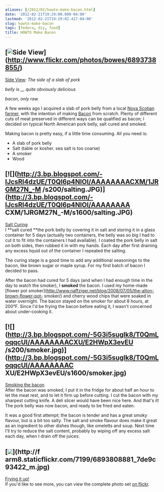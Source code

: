 ```yaml
---
aliases: [/2012/02/howto-make-bacon.html]
date: '2012-02-21T19:29:00.000-04:00'
lastmod: '2012-02-21T19:29:02.417-04:00'
slug: howto-make-bacon
tags: [fedora, diy, food]
title: HOWTO Make Bacon
---
```


[![Side View](http://farm8.staticflickr.com/7208/6893738855_3297afc767_m.jpg)]
(http://www.flickr.com/photos/bowes/6893738855/)  
---  
  
[Side View](http://flic.kr/p/bvbdot): _The side of a slab of pork_

_belly is __ quite obviously delicious_

_bacon, only raw._  
  
A few weeks ago I acquired a slab of pork belly from a local [Nova Scotian
farmer](http://www3.ns.sympatico.ca/naturesscriptfarm/), with the intention of
making [Bacon](http://en.wikipedia.org/wiki/Bacon) from scratch. Plenty of
different cuts of meat preserved in different ways can be qualified as bacon;
I decided on typical North American pork belly, salt cured and smoked.  
  
Making bacon is pretty easy, if a little time consuming. All you need is:  
  
  

  * A slab of pork belly
  * Salt (table or kosher. sea salt is too coarse)
  * A smoker
  * Wood
  
[![](http://3.bp.blogspot.com/-IJcsRl4dzUE/T0Ql6p4NlOI/AAAAAAAACXM/1JRGM27N_-M
/s200/salting.JPG)](http://3.bp.blogspot.com/-IJcsRl4dzUE/T0Ql6p4NlOI/AAAAAAAA
CXM/1JRGM27N_-M/s1600/salting.JPG)  
---  
[Salt Curing](http://flic.kr/p/bvbiBK)  
I **salt cured **the pork belly by covering it in salt and storing it in a
glass container for 5 days (actually two containers, the belly was so big I
had to cut it to fit into the containers I had available). I coated the pork
belly in salt on both sides, then rubbed it in with my hands. Each day after
first draining any excess liquid out of the container I repeated the salting.  
  
The curing stage is a good time to add any additional seasonings to the bacon,
like brown sugar or maple syrup. For my first batch of bacon I decided to
pass.  
  
After the bacon had cured for 5 days (and when I had enough time in the day to
watch the smoker), I **smoked** the bacon. I used my home-made [flower pot
smoker](http://www.naffziger.net/blog/2008/07/05/the-alton-brown-flower-pot-
smoker/) and cherry wood chips that were soaked in water overnight. The bacon
stayed on the smoker for about 8 hours, at 200°F. Since I'd be frying the
bacon before eating it, I wasn't concerned about under-cooking it.  
  
[![](http://3.bp.blogspot.com/-5G3i5suglk8/T0QmLoqqcUI/AAAAAAAACXU/E2HWpX3evEU
/s200/smoker.jpg)](http://3.bp.blogspot.com/-5G3i5suglk8/T0QmLoqqcUI/AAAAAAAAC
XU/E2HWpX3evEU/s1600/smoker.jpg)  
---  
[Smoking the bacon](http://flic.kr/p/bvbtve)  
After the bacon was smoked, I put it in the fridge for about half an hour to
let the meat rest, and to let it firm up before cutting. I cut the bacon with
my sharpest cutting knife. A deli slicer would have been nice here. And that's
it! The pork belly was now bacon, and ready to be fried and eaten.  
  
It was a good first attempt; the bacon is tender and has a great smoky
flavour, but is a bit too salty. The salt and smoke flavour does make it great
as an ingredient to other dishes though, like omeletts and soup. Next time
I'll try to reduce the salt content, probably by wiping off any excess salt
each day, when I drain off the juices.  
  
[![](http://farm8.staticflickr.com/7199/6893808881_7de9c93422_m.jpg)](http://f
arm8.staticflickr.com/7199/6893808881_7de9c93422_m.jpg)  
---  
[Frying it up!](http://flic.kr/p/bvbzcP)  
If you'd like to see more, you can view the complete photo set [on
flickr](http://www.flickr.com/photos/bowes/sets/72157629384312115/).

